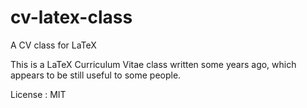 # cv-latex-class
A CV class for LaTeX

This is a LaTeX Curriculum Vitae class written some years ago, which appears to
be still useful to some people.

License : MIT
